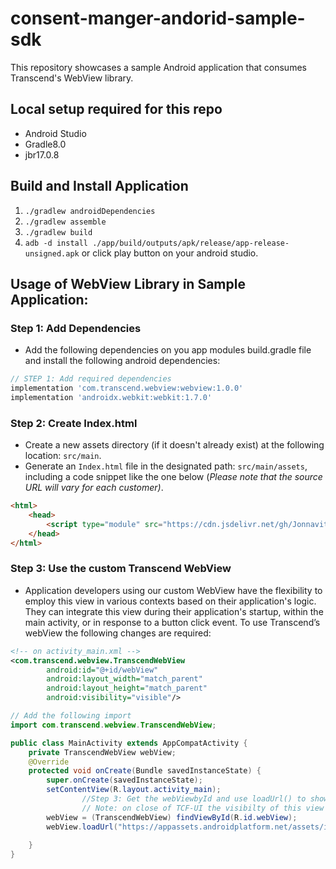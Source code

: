 # consent-manger-andorid-sample-sdk

This repository showcases a sample Android application that consumes Transcend's WebView library.

## Local setup required for this repo
- Android Studio
- Gradle8.0
- jbr17.0.8

## Build and Install Application
1) `./gradlew androidDependencies`
2) `./gradlew assemble`
3) `./gradlew build`
4) `adb -d install ./app/build/outputs/apk/release/app-release-unsigned.apk` or click play button on your android studio.

## Usage of WebView Library in Sample Application:
### Step 1:  Add Dependencies
- Add the following dependencies on you app modules build.gradle file and install the following android dependencies:

```groovy
// STEP 1: Add required dependencies
implementation 'com.transcend.webview:webview:1.0.0'
implementation 'androidx.webkit:webkit:1.7.0'
```
### Step 2:  Create Index.html
- Create a new assets directory (if it doesn't already exist) at the following location: `src/main`.
- Generate an `Index.html` file in the designated path: `src/main/assets`, including a code snippet like the one below (*Please note that the source URL will vary for each customer)*.

```html
<html>
    <head>
        <script type="module" src="https://cdn.jsdelivr.net/gh/JonnavithulaGirish/JSAndroidBridge@15bca953ad4879480f09d8f5c5bc7444eb080cc3/bridge.js"></script>
    </head>
</html>
```

### Step 3: Use the custom Transcend WebView
- Application developers using our custom WebView have the flexibility to employ this view in various contexts based on their application's logic. They can integrate this view during their application's startup, within the main activity, or in response to a button click event. To use Transcend’s webView the following changes are required:

```xml
<!-- on activity_main.xml -->
<com.transcend.webview.TranscendWebView
        android:id="@+id/webView"
        android:layout_width="match_parent"
        android:layout_height="match_parent"
        android:visibility="visible"/>
```

```java
// Add the following import
import com.transcend.webview.TranscendWebView;

public class MainActivity extends AppCompatActivity {
	private TranscendWebView webView;
    @Override
    protected void onCreate(Bundle savedInstanceState) {
        super.onCreate(savedInstanceState);
        setContentView(R.layout.activity_main);
				//Step 3: Get the webViewbyId and use loadUrl() to show up TCF-UI
				// Note: on close of TCF-UI the visibilty of this view is set to GONE
        webView = (TranscendWebView) findViewById(R.id.webView);
        webView.loadUrl("https://appassets.androidplatform.net/assets/index.html");
				
    }
}
```
